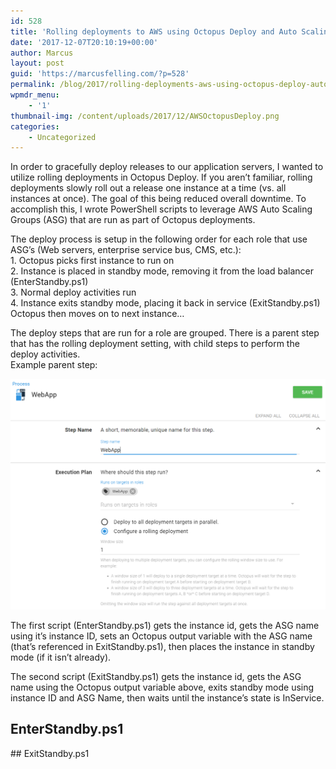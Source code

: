 ```yaml
---
id: 528
title: 'Rolling deployments to AWS using Octopus Deploy and Auto Scaling Groups'
date: '2017-12-07T20:10:19+00:00'
author: Marcus
layout: post
guid: 'https://marcusfelling.com/?p=528'
permalink: /blog/2017/rolling-deployments-aws-using-octopus-deploy-auto-scaling-groups/
wpmdr_menu:
    - '1'
thumbnail-img: /content/uploads/2017/12/AWSOctopusDeploy.png
categories:
    - Uncategorized
---
```



In order to gracefully deploy releases to our application servers, I wanted to utilize rolling deployments in Octopus Deploy. If you aren’t familiar, rolling deployments slowly roll out a release one instance at a time (vs. all instances at once). The goal of this being reduced overall downtime. To accomplish this, I wrote PowerShell scripts to leverage AWS Auto Scaling Groups (ASG) that are run as part of Octopus deployments.

The deploy process is setup in the following order for each role that use ASG’s (Web servers, enterprise service bus, CMS, etc.):  
1\. Octopus picks first instance to run on  
2\. Instance is placed in standby mode, removing it from the load balancer (EnterStandby.ps1)  
3\. Normal deploy activities run  
4\. Instance exits standby mode, placing it back in service (ExitStandby.ps1)  
Octopus then moves on to next instance…

The deploy steps that are run for a role are grouped. There is a parent step that has the rolling deployment setting, with child steps to perform the deploy activities.  
Example parent step:

![web app rolling deploy](/content/uploads/2017/12/webapprollingdeploy.png)

The first script (EnterStandby.ps1) gets the instance id, gets the ASG name using it’s instance ID, sets an Octopus output variable with the ASG name (that’s referenced in ExitStandby.ps1), then places the instance in standby mode (if it isn’t already).

The second script (ExitStandby.ps1) gets the instance id, gets the ASG name using the Octopus output variable above, exits standby mode using instance ID and ASG Name, then waits until the instance’s state is InService.

## EnterStandby.ps1

<script src="https://gist.github.com/MarcusFelling/18a2bb32f17306f726e59d1175167983.js"></script>## ExitStandby.ps1

<script src="https://gist.github.com/MarcusFelling/a8e555dfa6a22f026f9db377d8988367.js"></script>